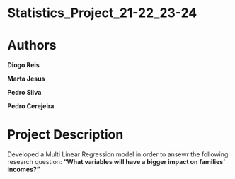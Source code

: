 # Statistics_Project_21-22_23-24

# Authors 

**Diogo Reis**

**Marta Jesus**

**Pedro Silva**

**Pedro Cerejeira**

# Project Description 

Developed a Multi Linear Regression model in order to ansewr the following research question: **“What variables will have a bigger impact on families’ incomes?”**
